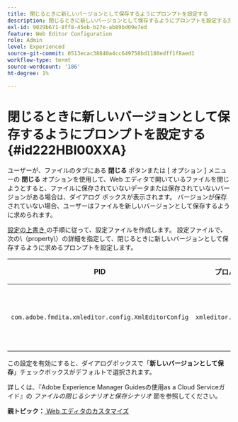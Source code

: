 ```yaml
---
title: 閉じるときに新しいバージョンとして保存するようにプロンプトを設定する
description: 閉じるときに新しいバージョンとして保存するようにプロンプトを設定する方法を説明します
exl-id: 9029b671-8ff8-45eb-b27e-ab89bd09e7ed
feature: Web Editor Configuration
role: Admin
level: Experienced
source-git-commit: 0513ecac38840a4cc649758bd1180edff1f8aed1
workflow-type: tm+mt
source-wordcount: '186'
ht-degree: 1%

---
```


# 閉じるときに新しいバージョンとして保存するようにプロンプトを設定する {#id222HBI00XXA}

ユーザーが、ファイルのタブにある **閉じる** ボタンまたは [ オプション ] メニューの **閉じる** オプションを使用して、Web エディタで開いているファイルを閉じようとすると、ファイルに保存されていないデータまたは保存されていないバージョンがある場合は、ダイアログ ボックスが表示されます。 バージョンが保存されていない場合、ユーザーはファイルを新しいバージョンとして保存するように求められます。

[ 設定の上書き ](download-install-additional-config-override.md#) の手順に従って、設定ファイルを作成します。 設定ファイルで、次の\（property\）の詳細を指定して、閉じるときに新しいバージョンとして保存するように求めるプロンプトを設定します。

| PID | プロパティキー | プロパティの値 |
|---|------------|--------------|
| `com.adobe.fmdita.xmleditor.config.XmlEditorConfig` | `xmleditor.savenewversion` | ブール値\（true/ false\）。<br>  **デフォルト値**:true |

この設定を有効にすると、ダイアログボックスで「**新しいバージョンとして保存**」チェックボックスがデフォルトで選択されます。

詳しくは、『Adobe Experience Manager Guidesの使用as a Cloud Serviceガイド』の *ファイルの閉じるシナリオと保存シナリオ* 節を参照してください。

**親トピック：**&#x200B;[ Web エディタのカスタマイズ ](conf-web-editor.md)
